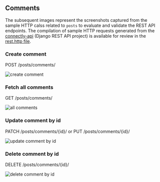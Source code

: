 ## Comments

The subsequent images represent the screenshots captured from the sample HTTP calss related to `posts` to evaluate and validate the REST API endpoints. The compilation of sample HTTP requests generated from the [connectly-api](https://github.com/imperionite/marmite/tree/main/connectly-api) (Django REST API project) is available for review in the [rest.http file](https://github.com/imperionite/marmite/blob/main/rest.http).

### Create comment

POST /posts/comments/

![create comment](https://drive.google.com/uc?id=1RIUpadp9FpS8NaOLFXN7EQl68TYDugx2)

### Fetch all comments

GET /posts/comments/

![all comments](https://drive.google.com/uc?id=17uEsmEY1YiOGALYUDODRf8Q3g4ocJvYZ)

### Update comment by id

PATCH /posts/comments/{id}/ or PUT /posts/comments/{id}/

![update comment by id](https://drive.google.com/uc?id=1o4QtF4i4VRmZZ7IHS7aGhhwaMFISXrYf)

### Delete comment by id

DELETE /posts/comments/{id}/

![delete comment by id](https://drive.google.com/uc?id=1lGfCwxRFFc4ZwgmSesbKM_t9ZW7Spsou)
